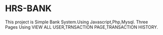# HRS-BANK

This project is Simple Bank System.Using Javascript,Php,Mysql.
Three Pages Using VIEW ALL USER,TRNSACTION PAGE,TRANSACTION HISTORY.
